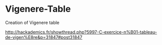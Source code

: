 # Vigenere-Table
Creation of Vigenere table

http://hackademics.fr/showthread.php?5997-C-exercice-n%B01-tableau-de-vigen%E8re&p=31847#post31847

